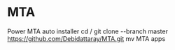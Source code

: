 # MTA
Power MTA auto installer
cd /
git clone --branch master https://github.com/Debidattaray/MTA.git
mv MTA apps
